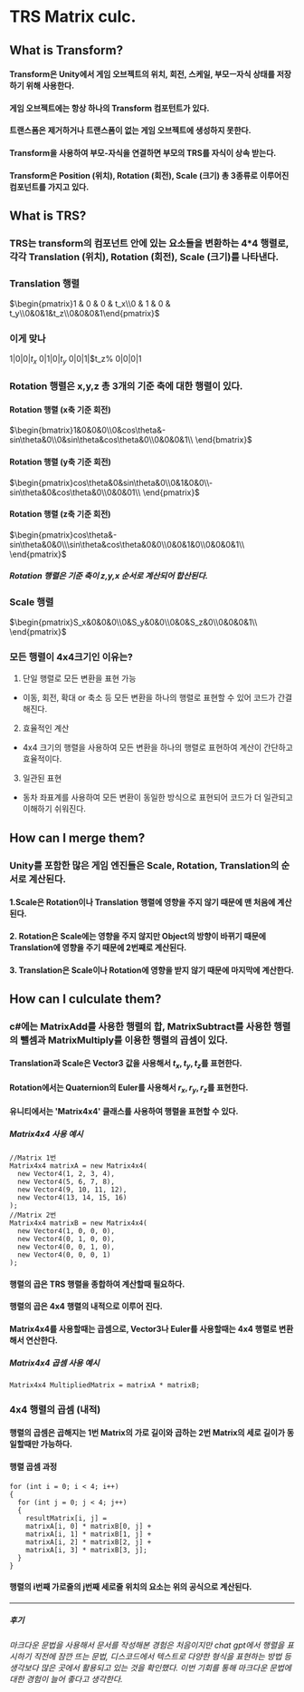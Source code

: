 # TRS Matrix culc.

## What is Transform?

#### Transform은 Unity에서 게임 오브젝트의 위치, 회전, 스케일, 부모ㅡ자식 상태를 저장하기 위해 사용한다.
#### 게임 오브젝트에는 항상 하나의 Transform 컴포턴트가 있다.
#### 트랜스폼은 제거하거나 트랜스폼이 없는 게임 오브젝트에 생성하지 못한다.
#### Transform을 사용하여 부모-자식을 연결하면 부모의 TRS를 자식이 상속 받는다.
#### Transform은 Position (위치), Rotation (회전), Scale (크기) 총 3종류로 이루어진 컴포넌트를 가지고 있다.

## What is TRS?

### TRS는 transform의 컴포넌트 안에 있는 요소들을 변환하는 4*4 행렬로, 각각 Translation (위치), Rotation (회전), Scale (크기)를 나타낸다.

### Translation 행렬
$\begin{pmatrix}1 & 0 & 0 & t_x\\0 & 1 & 0 & t_y\\0&0&1&t_z\\0&0&0&1\end{pmatrix}$
### 이게 맞나
1|0|0|$t_x$
0|1|0|$t_y$
0|0|1|$t_z%
0|0|0|1

### Rotation 행렬은 x,y,z 총 3개의 기준 축에 대한 행렬이 있다.

#### Rotation 행렬 (x축 기준 회전)
$\begin{bmatrix}1&0&0&0\\0&cos\theta&-sin\theta&0\\0&sin\theta&cos\theta&0\\0&0&0&1\\ \end{bmatrix}$

#### Rotation 행렬 (y축 기준 회전)
$\begin{pmatrix}cos\theta&0&sin\theta&0\\0&1&0&0\\-sin\theta&0&cos\theta&0\\0&0&01\\ \end{pmatrix}$

#### Rotation 행렬 (z축 기준 회전)
$\begin{pmatrix}cos\theta&-sin\theta&0&0\\\sin\theta&cos\theta&0&0\\0&0&1&0\\0&0&0&1\\ \end{pmatrix}$

##### Rotation 행렬은 기준 축이 z,y,x 순서로 계산되어 합산된다.

### Scale 행렬
$\begin{pmatrix}S_x&0&0&0\\0&S_y&0&0\\0&0&S_z&0\\0&0&0&1\\ \end{pmatrix}$

### 모든 행렬이 4x4크기인 이유는?
1. 단일 행렬로 모든 변환을 표현 가능
- 이동, 회전, 확대 or 축소 등 모든 변환을 하나의 행렬로 표현할 수 있어 코드가 간결해진다.
2. 효율적인 계산
- 4x4 크기의 행렬을 사용하여 모든 변환을 하나의 행렬로 표현하여 계산이 간단하고 효율적이다.
3. 일관된 표현
- 동차 좌표계를 사용하여 모든 변환이 동일한 방식으로 표현되어 코드가 더 일관되고 이해하기 쉬워진다.

## How can I merge them?

### Unity를 포함한 많은 게임 엔진들은 Scale, Rotation, Translation의 순서로 계산된다.
#### 1.Scale은 Rotation이나 Translation 행렬에 영향을 주지 않기 때문에 맨 처음에 계산된다.
#### 2. Rotation은 Scale에는 영향을 주지 않지만 Object의 방향이 바뀌기 때문에 Translation에 영향을 주기 때문에 2번째로 계산된다.
#### 3. Translation은 Scale이나 Rotation에 영향을 받지 않기 때문에 마지막에 계산한다.

## How can I culculate them?

### c#에는 MatrixAdd를 사용한 행렬의 합, MatrixSubtract를 사용한 행렬의 뺄셈과 MatrixMultiply를 이용한 행렬의 곱셈이 있다.

#### Translation과 Scale은 Vector3 값을 사용해서 $t_x,t_y,t_z$를 표현한다.
#### Rotation에서는 Quaternion의 Euler를 사용해서 $r_x, r_y,r_z$를 표현한다.
#### 유니티에서는 'Matrix4x4' 클래스를 사용하여 행렬을 표현할 수 있다.

##### Matrix4x4 사용 예시
<pre><code>//Matrix 1번
Matrix4x4 matrixA = new Matrix4x4(
  new Vector4(1, 2, 3, 4),
  new Vector4(5, 6, 7, 8),
  new Vector4(9, 10, 11, 12),
  new Vector4(13, 14, 15, 16)
);
//Matrix 2번
Matrix4x4 matrixB = new Matrix4x4(
  new Vector4(1, 0, 0, 0),
  new Vector4(0, 1, 0, 0),
  new Vector4(0, 0, 1, 0),
  new Vector4(0, 0, 0, 1)
);</code></pre>
#### 행렬의 곱은 TRS 행렬을 종합하여 계산할때 필요하다.
#### 행렬의 곱은 4x4 행렬의 내적으로 이루어 진다.
#### Matrix4x4를 사용할때는 곱셈으로, Vector3나 Euler를 사용할때는 4x4 행렬로 변환해서 연산한다.
##### Matrix4x4 곱셈 사용 예시
<pre><code>Matrix4x4 MultipliedMatrix = matrixA * matrixB;</pre></code>
### 4x4 행렬의 곱셈 (내적)
#### 행렬의 곱셈은 곱해지는 1번 Matrix의 가로 길이와 곱하는 2번 Matrix의 세로 길이가 동일할때만 가능하다.
#### 행렬 곱셈 과정
<pre><code>for (int i = 0; i < 4; i++)
{
  for (int j = 0; j < 4; j++)
  {
    resultMatrix[i, j] = 
    matrixA[i, 0] * matrixB[0, j] +
    matrixA[i, 1] * matrixB[1, j] +
    matrixA[i, 2] * matrixB[2, j] +
    matrixA[i, 3] * matrixB[3, j];
  }
}</code></pre>
#### 행렬의 i번째 가로줄의 j번째 세로줄 위치의 요소는 위의 공식으로 계산된다.
---

##### 후기
###### 마크다운 문법을 사용해서 문서를 작성해본 경험은 처음이지만 chat gpt에서 행렬을 표시하기 직전에 잠깐 뜨는 문법, 디스코드에서 텍스트로 다양한 형식을 표현하는 방법 등 생각보다 많은 곳에서 활용되고 있는 것을 확인했다. 이번 기회를 통해 마크다운 문법에 대한 경험이 늘어 좋다고 생각한다.